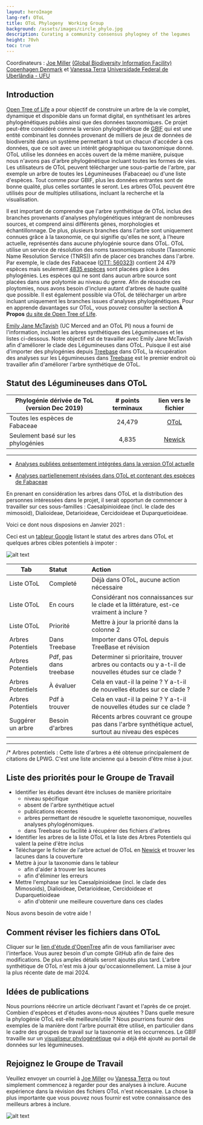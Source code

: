 ```yaml
---
layout: heroImage
lang-ref: OToL
title: OToL Phylogeny  Working Group
background: /assets/images/circle_phylo.jpg
description: Curating a community consensus phylogney of the legumes
height: 70vh
toc: true
---
```



Coordinateurs : [Joe Miller](mailto:jmiller@gbif.org) [(Global Biodiversity Information Facility) Copenhagen Denmark](https://www.gbif.org) et [Vanessa Terra](mailto:vanessaterrab@gmail.com) [Universidade Federal de Uberlândia - UFU](https://ufu.br/)

## Introduction
[Open Tree of Life](https://tree.opentreeoflife.org/about/open-tree-of-life) a pour objectif de construire un arbre de la vie complet, dynamique et disponible dans un format digital, en synthétisant les arbres phylogénétiques publiés ainsi que des données taxonomiques. Ce projet peut-être considéré comme la version phylogénétique de [GBIF](https://www.gbif.org/fr/what-is-gbif) qui est une entité combinant les données provenant de milliers de jeux de données de biodiversité dans un système permettant à tout un chacun d'accéder à ces données, que ce soit avec un intérêt géographique ou taxonomique donné. OToL utilise les données en accès ouvert de la même manière, puisque nous n'avons pas d'arbre phylogénétique incluant toutes les formes de vies. Les utilisateurs de OToL peuvent télécharger une sous-partie de l'arbre, par exemple un arbre de toutes les Légumineuses (Fabaceae) ou d'une liste d'espèces. Tout comme pour GBIF, plus les données entrantes sont de bonne qualité, plus celles sortantes le seront. Les arbres OToL peuvent être utilisés pour de multiples utilisations, incluant la recherche et la visualisation.

Il est important de comprendre que l'arbre synthétique de OToL inclus des branches provenants d'analyses phylogénétiques intégrant de nombreuses sources, et comprend ainsi différents gènes, morphologies et échantillonnage. De plus, plusieurs branches dans l'arbre sont uniquement connues grâce à la taxonomie, ce qui signifie qu'elles ne sont, à l'heure actuelle, représentés dans aucune phylogénie source dans OToL. OToL utilise un service de résolution des noms taxonomiques robuste (Taxonomic Name Resolution Service (TNRS)) afin de placer ces branches dans l'arbre. Par exemple, le clade des Fabaceae ([OTT: 560323](https://tree.opentreeoflife.org/opentree/argus/ottol@560323/Fabaceae)) contient 24 479 espèces mais seulement [4835 espèces](https://docs.google.com/spreadsheets/d/1YQz6F-DOdCTZneGvEfnCtMZs6nyUTmp0N7le86aYnoY/edit?usp=sharing) sont placées grâce à des phylogénies. Les espèces qui ne sont dans aucun arbre source sont placées dans une polytomie au niveau du genre. Afin de résoudre ces ploytomies, nous avons besoin d'inclure autant d'arbres de haute qualité que possible. Il est également possible via OToL de télécharger un arbre incluant uniquement les branches issues d'analyses phylogénétiques. Pour en apprende davantages sur OToL, vous pouvez consulter la section **À Propos** [du site de Open Tree of Life](https://tree.opentreeoflife.org/about/open-tree-of-life).

[Emily Jane McTavish](mailto:ejmctavish@ucmerced.edu) (UC Merced and an OToL PI) nous a fourni de l'information, incluant les arbres synthétiques des Légumineuses et les listes ci-dessous. Notre objectif est de travailler avec Emily Jane McTavish afin d'améliorer le clade des Légumineuses dans OToL. Puisque il est aisé d'importer des phylogénies depuis [Treebase](https://www.treebase.org/treebase-web/home.html) dans OToL, la récupération des analyses sur les Légumineuses dans [Treebase](https://www.treebase.org/treebase-web/home.html) est le premier endroit où travailler afin d'améliorer l'arbre synthétique de OToL.


## Statut des Légumineuses dans OToL

| Phylogénie dérivée de ToL (version Dec 2019)| # points terminaux | lien vers le fichier                                                                          |
| --------------------------------------- |:--------------:| :---------------------------------------------------------------------------------------------:|
| Toutes les espèces de Fabaceae                    | 24,479         | [OToL](https://tree.opentreeoflife.org/opentree/argus/ottol@560323/Fabaceae)         |
| Seulement basé sur les phylogénies      | 4,835          | [Newick](https://drive.google.com/file/d/1OcTQbFTuO8Heo_xAvgbc6XgBAODheWIU/view?usp=sharing)  |

--------

* [Analyses publiées présentement intégrées dans la version OTol actuelle](https://drive.google.com/file/d/1KUvDkieslHQF1d_S9tJO0WHRZyelsnTi/view?usp=sharing)

* [Analyses partiellenement révisées dans OToL et contenant des espèces de Fabaceae](https://drive.google.com/file/d/1KOvDi_91SLNrRDDLjKkyRf80COjxs202/view?usp=sharing)

En prenant en considération les arbres dans OToL et la distribution des personnes intéressées dans le projet, il serait opportun de commencer à travailler sur ces sous-familles : Caesalpinioideae (incl. le clade des mimosoid), Dialioideae, Detarioideae, Cercidoideae et Duparquetioideae.

Voici ce dont nous disposions en Janvier  2021 :


Ceci est un [tableur Google](https://docs.google.com/spreadsheets/d/1Fvf6UJ7Q35Mu9bmmx4f2gtj7ple2N9OEEIhM4SNnuqA/edit#gid=1233710896) listant le statut des arbres dans OToL et quelques arbres cibles potentiels à impoter :

![alt text](/assets/images/OToL_List.png)

| Tab                   | Statut                         | Action                                                                                              |
| --------------------- |:------------------------------| :---------------------------------------------------------------------------------------------------|
| Liste OToL            | Completé                       | Déjà dans OToL, aucune action nécessaire                                                            |
| Liste OToL            | En cours                       | Considérant nos connaissances sur le clade et la littérature, est-ce vraiment à inclure ?           |
| Liste OToL            | Priorité                       | Mettre à jour la priorité dans la colonne 2                                                         |
| Arbres Potentiels     | Dans Treebase                  | Importer dans OToL depuis TreeBase et révision                                                      |
| Arbres Potentiels     | Pdf, pas dans treebase         | Determiner si prioritaire, trouver arbres ou contacts ou y a-t-il de nouvelles études sur ce clade ?|
| Arbres Potentiels     | À évaluer                      | Cela en vaut-il la peine ? Y a-t-il de nouvelles études sur ce clade ?                              |
| Arbres Potentiels     | Pdf à trouver                  | Cela en vaut-il la peine ? Y a-t-il de nouvelles études sur ce clade ?                               |
| Suggérer un arbre     | Besoin d'arbres                | Récents arbres couvrant ce groupe pas dans l'arbre synthétique actuel, surtout au niveau des espèces|

--------
/* Arbres potentiels : Cette liste d'arbres a été obtenue principalement de citations de LPWG. C'est une liste ancienne qui a besoin d'être mise à jour.
 
## Liste des priorités pour le Groupe de Travail
* Identifier les études devant être incluses de manière prioritaire
   * niveau spécifique
   * absent de l'arbre synthétique actuel
   * publications récentes
   * arbres permettant de résoudre le squelette taxonomique, nouvelles analyses phylogénomiques.
   * dans Treebase ou facilité à récupérer des fichiers d'arbres
* Identifier les arbres de la liste OToL et la liste des Arbres Potentiels qui valent la peine d'être inclus
* Télécharger le fichier de l'arbre actuel de OToL en [Newick](https://drive.google.com/file/d/1OcTQbFTuO8Heo_xAvgbc6XgBAODheWIU/view?usp=sharing) et trouver les lacunes dans la couverture
* Mettre à jour la taxonomie dans le tableur
   * afin d'aider à trouver les lacunes
   * afin d'éliminer les erreurs
* Mettre l'emphase sur les Caesalpinioideae (incl. le clade des Mimosoids), Dialioideae, Detarioideae, Cercidoideae et Duparquetioideae
   * afin d'obtenir une meilleure couverture dans ces clades

Nous avons besoin de votre aide !

## Comment réviser les fichiers dans OToL
Cliquer sur le [lien d'étude d'OpenTree](https://tree.opentreeoflife.org/curator) afin de vous familiariser avec l'interface. Vous aurez besoin d'un compte GitHub afin de faire des modifications. De plus amples détails seront ajoutés plus tard. L'arbre synthétique de OToL n'est mis à jour qu'occasionnellement. La mise à jour la plus récente date de mai 2024.


## Idées de publications
Nous pourrions réécrire un article décrivant l'avant et l'après de ce projet. Combien d'espèces et d'études avons-nous ajoutées ? Dans quelle mesure la phylogénie OToL est-elle meilleure/utile ? Nous pourrions fournir des exemples de la manière dont l'arbre pourrait être utilisé, en particulier dans le cadre des groupes de travail sur la taxonomie et les occurrences. Le GBIF travaille sur un [visualiseur phylogénétique](https://www.legumedata.org/fr/phylogeny/explore/) qui a déjà été ajouté au portail de données sur les légumineuses.


## Rejoignez le Groupe de Travail
Veuillez envoyer un courriel à [Joe Miller](mailto:jmiller@gbif.org) ou [Vanessa Terra](mailto:vanessaterrab@gmail.com) ou tout simplement commencez à regarder pour des analyses à inclure. Aucune expérience dans la révision des fichiers OToL n'est nécessaire. La chose la plus importante que vous pouvez nous fournir est votre connaissance des meilleurs arbres à inclure.


![alt text](/assets/images/circle_phylo.webp)
